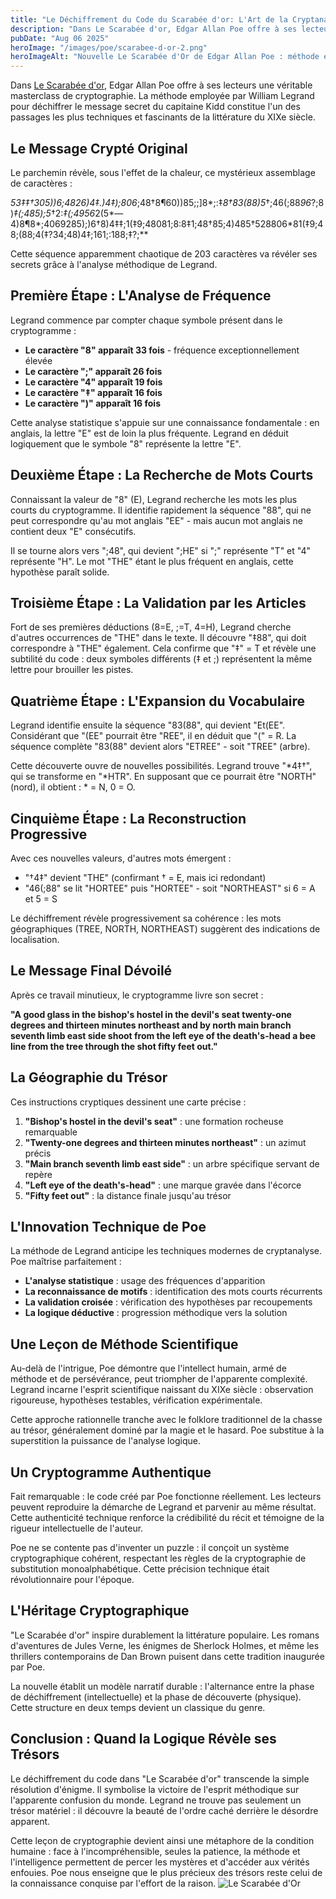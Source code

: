 ```yaml
---
title: "Le Déchiffrement du Code du Scarabée d'or: L'Art de la Cryptanalyse selon Legrand"
description: "Dans Le Scarabée d'or, Edgar Allan Poe offre à ses lecteurs une véritable masterclass de cryptographie."
pubDate: "Aug 06 2025"
heroImage: "/images/poe/scarabee-d-or-2.png"
heroImageAlt: "Nouvelle Le Scarabée d'Or de Edgar Allan Poe : méthode employée pour déchiffrer le message secret du capitaine Kidd"
---
```


Dans [Le Scarabée d'or](https://fr.wikipedia.org/wiki/Le_Scarab%C3%A9e_d%27or), Edgar Allan Poe offre à ses lecteurs une véritable masterclass de cryptographie. La méthode employée par William Legrand pour déchiffrer le message secret du capitaine Kidd constitue l'un des passages les plus techniques et fascinants de la littérature du XIXe siècle.

## Le Message Crypté Original

Le parchemin révèle, sous l'effet de la chaleur, ce mystérieux assemblage de caractères :

**53‡‡†305))6*;4826)4‡.)4‡);806*;48†8¶60))85;;]8*;:‡*8†83(88)5*†;46(;88*96*?;8)*‡(;485);5*†2:*‡(;4956*2(5*—4)8¶8*;4069285);)6†8)4‡‡;1(‡9;48081;8:8‡1;48†85;4)485†528806*81(‡9;48;(88;4(‡?34;48)4‡;161;:188;‡?;**

Cette séquence apparemment chaotique de 203 caractères va révéler ses secrets grâce à l'analyse méthodique de Legrand.

## Première Étape : L'Analyse de Fréquence

Legrand commence par compter chaque symbole présent dans le cryptogramme :

- **Le caractère "8" apparaît 33 fois** - fréquence exceptionnellement élevée
- **Le caractère ";" apparaît 26 fois**
- **Le caractère "4" apparaît 19 fois**
- **Le caractère "‡" apparaît 16 fois**
- **Le caractère ")" apparaît 16 fois**

Cette analyse statistique s'appuie sur une connaissance fondamentale : en anglais, la lettre "E" est de loin la plus fréquente. Legrand en déduit logiquement que le symbole "8" représente la lettre "E".

## Deuxième Étape : La Recherche de Mots Courts

Connaissant la valeur de "8" (E), Legrand recherche les mots les plus courts du cryptogramme. Il identifie rapidement la séquence "88", qui ne peut correspondre qu'au mot anglais "EE" - mais aucun mot anglais ne contient deux "E" consécutifs. 

Il se tourne alors vers ";48", qui devient ";HE" si ";" représente "T" et "4" représente "H". Le mot "THE" étant le plus fréquent en anglais, cette hypothèse paraît solide.

## Troisième Étape : La Validation par les Articles

Fort de ses premières déductions (8=E, ;=T, 4=H), Legrand cherche d'autres occurrences de "THE" dans le texte. Il découvre "‡88", qui doit correspondre à "THE" également. Cela confirme que "‡" = T et révèle une subtilité du code : deux symboles différents (‡ et ;) représentent la même lettre pour brouiller les pistes.

## Quatrième Étape : L'Expansion du Vocabulaire

Legrand identifie ensuite la séquence "83(88", qui devient "Et(EE". Considérant que "(EE" pourrait être "REE", il en déduit que "(" = R. La séquence complète "83(88" devient alors "ETREE" - soit "TREE" (arbre).

Cette découverte ouvre de nouvelles possibilités. Legrand trouve "*4‡†", qui se transforme en "*HTR". En supposant que ce pourrait être "NORTH" (nord), il obtient : * = N, 0 = O.

## Cinquième Étape : La Reconstruction Progressive

Avec ces nouvelles valeurs, d'autres mots émergent :
- "†4‡" devient "THE" (confirmant † = E, mais ici redondant)
- "46(;88" se lit "HORTEE" puis "HORTEE" - soit "NORTHEAST" si 6 = A et 5 = S

Le déchiffrement révèle progressivement sa cohérence : les mots géographiques (TREE, NORTH, NORTHEAST) suggèrent des indications de localisation.

## Le Message Final Dévoilé

Après ce travail minutieux, le cryptogramme livre son secret :

**"A good glass in the bishop's hostel in the devil's seat twenty-one degrees and thirteen minutes northeast and by north main branch seventh limb east side shoot from the left eye of the death's-head a bee line from the tree through the shot fifty feet out."**

## La Géographie du Trésor

Ces instructions cryptiques dessinent une carte précise :
1. **"Bishop's hostel in the devil's seat"** : une formation rocheuse remarquable
2. **"Twenty-one degrees and thirteen minutes northeast"** : un azimut précis
3. **"Main branch seventh limb east side"** : un arbre spécifique servant de repère
4. **"Left eye of the death's-head"** : une marque gravée dans l'écorce
5. **"Fifty feet out"** : la distance finale jusqu'au trésor

## L'Innovation Technique de Poe

La méthode de Legrand anticipe les techniques modernes de cryptanalyse. Poe maîtrise parfaitement :

- **L'analyse statistique** : usage des fréquences d'apparition
- **La reconnaissance de motifs** : identification des mots courts récurrents
- **La validation croisée** : vérification des hypothèses par recoupements
- **La logique déductive** : progression méthodique vers la solution

## Une Leçon de Méthode Scientifique

Au-delà de l'intrigue, Poe démontre que l'intellect humain, armé de méthode et de persévérance, peut triompher de l'apparente complexité. Legrand incarne l'esprit scientifique naissant du XIXe siècle : observation rigoureuse, hypothèses testables, vérification expérimentale.

Cette approche rationnelle tranche avec le folklore traditionnel de la chasse au trésor, généralement dominé par la magie et le hasard. Poe substitue à la superstition la puissance de l'analyse logique.

## Un Cryptogramme Authentique

Fait remarquable : le code créé par Poe fonctionne réellement. Les lecteurs peuvent reproduire la démarche de Legrand et parvenir au même résultat. Cette authenticité technique renforce la crédibilité du récit et témoigne de la rigueur intellectuelle de l'auteur.

Poe ne se contente pas d'inventer un puzzle : il conçoit un système cryptographique cohérent, respectant les règles de la cryptographie de substitution monoalphabétique. Cette précision technique était révolutionnaire pour l'époque.

## L'Héritage Cryptographique

"Le Scarabée d'or" inspire durablement la littérature populaire. Les romans d'aventures de Jules Verne, les énigmes de Sherlock Holmes, et même les thrillers contemporains de Dan Brown puisent dans cette tradition inaugurée par Poe.

La nouvelle établit un modèle narratif durable : l'alternance entre la phase de déchiffrement (intellectuelle) et la phase de découverte (physique). Cette structure en deux temps devient un classique du genre.

## Conclusion : Quand la Logique Révèle ses Trésors

Le déchiffrement du code dans "Le Scarabée d'or" transcende la simple résolution d'énigme. Il symbolise la victoire de l'esprit méthodique sur l'apparente confusion du monde. Legrand ne trouve pas seulement un trésor matériel : il découvre la beauté de l'ordre caché derrière le désordre apparent.

Cette leçon de cryptographie devient ainsi une métaphore de la condition humaine : face à l'incompréhensible, seules la patience, la méthode et l'intelligence permettent de percer les mystères et d'accéder aux vérités enfouies. Poe nous enseigne que le plus précieux des trésors reste celui de la connaissance conquise par l'effort de la raison.
![Le Scarabée d'Or](/images/poe/scarabee-d-or-2.png)